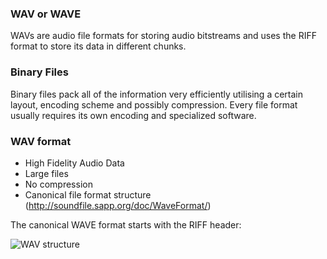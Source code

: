 ### WAV or WAVE

WAVs are audio file formats for storing audio bitstreams and uses the RIFF format to store its data in different chunks.

### Binary Files

Binary files pack all of the information very efficiently 
utilising a certain layout, encoding scheme and possibly compression.
Every file format usually requires its own encoding and specialized software.

### WAV format
- High Fidelity Audio Data
- Large files
- No compression
- Canonical file format structure (http://soundfile.sapp.org/doc/WaveFormat/)

The canonical WAVE format starts with the RIFF header:

![WAV structure](https://github.com/fvan-wij/wave_player/blob/main/WAVEformat.png)

